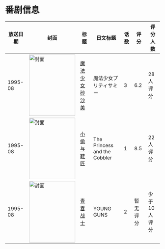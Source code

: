 # 番剧信息

|放送日期|封面|标题|日文标题|话数|评分|评分人数|
|---|---|---|---|---|---|---|
|1995-08|<img src="//lain.bgm.tv/pic/cover/c/43/b1/96088_6sNqW.jpg" alt="封面" style="width:150px;height:200px;object-fit:cover;">|[魔法少女砂沙美](https://bangumi.tv/subject/96088)|魔法少女プリティサミー|3|6.2|28人评分|
|1995-08|<img src="//lain.bgm.tv/pic/cover/c/23/4e/113264_StpFQ.jpg" alt="封面" style="width:150px;height:200px;object-fit:cover;">|[小偷与鞋匠](https://bangumi.tv/subject/113264)|The Princess and the Cobbler|1|8.5|22人评分|
|1995-08|<img src="//lain.bgm.tv/pic/cover/c/3c/f4/334886_NqTfF.jpg" alt="封面" style="width:150px;height:200px;object-fit:cover;">|[青春战士](https://bangumi.tv/subject/334886)|YOUNG GUNS|2|暂无评分|少于10人评分|
